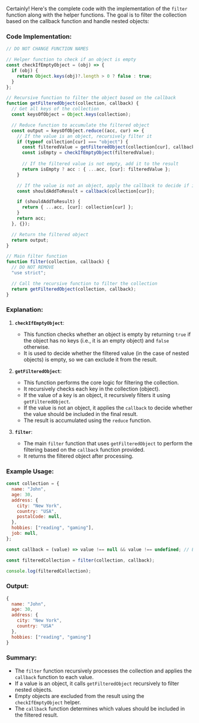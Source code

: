 Certainly! Here's the complete code with the implementation of the `filter` function along with the helper functions. The goal is to filter the collection based on the callback function and handle nested objects:

### Code Implementation:

```javascript
// DO NOT CHANGE FUNCTION NAMES

// Helper function to check if an object is empty
const checkIfEmptyObject = (obj) => {
  if (obj) {
    return Object.keys(obj)?.length > 0 ? false : true;
  }
};

// Recursive function to filter the object based on the callback
function getFilteredObject(collection, callback) {
  // Get all keys of the collection
  const keysOfObject = Object.keys(collection);

  // Reduce function to accumulate the filtered object
  const output = keysOfObject.reduce((acc, cur) => {
    // If the value is an object, recursively filter it
    if (typeof collection[cur] === "object") {
      const filteredValue = getFilteredObject(collection[cur], callback);
      const isEmpty = checkIfEmptyObject(filteredValue);
      
      // If the filtered value is not empty, add it to the result
      return isEmpty ? acc : { ...acc, [cur]: filteredValue };
    }

    // If the value is not an object, apply the callback to decide if it should be included
    const shouldAddToResult = callback(collection[cur]);

    if (shouldAddToResult) {
      return { ...acc, [cur]: collection[cur] };
    }
    return acc;
  }, {});

  // Return the filtered object
  return output;
}

// Main filter function
function filter(collection, callback) {
  // DO NOT REMOVE
  "use strict";

  // Call the recursive function to filter the collection
  return getFilteredObject(collection, callback);
}
```

### Explanation:

1. **`checkIfEmptyObject`**:
   - This function checks whether an object is empty by returning `true` if the object has no keys (i.e., it is an empty object) and `false` otherwise.
   - It is used to decide whether the filtered value (in the case of nested objects) is empty, so we can exclude it from the result.

2. **`getFilteredObject`**:
   - This function performs the core logic for filtering the collection.
   - It recursively checks each key in the collection (object).
   - If the value of a key is an object, it recursively filters it using `getFilteredObject`.
   - If the value is not an object, it applies the `callback` to decide whether the value should be included in the final result.
   - The result is accumulated using the `reduce` function.

3. **`filter`**:
   - The main `filter` function that uses `getFilteredObject` to perform the filtering based on the `callback` function provided.
   - It returns the filtered object after processing.

### Example Usage:

```javascript
const collection = {
  name: "John",
  age: 30,
  address: {
    city: "New York",
    country: "USA",
    postalCode: null,
  },
  hobbies: ["reading", "gaming"],
  job: null,
};

const callback = (value) => value !== null && value !== undefined; // Exclude null and undefined values

const filteredCollection = filter(collection, callback);

console.log(filteredCollection);
```

### Output:

```javascript
{
  name: "John",
  age: 30,
  address: {
    city: "New York",
    country: "USA"
  },
  hobbies: ["reading", "gaming"]
}
```

### Summary:
- The `filter` function recursively processes the collection and applies the `callback` function to each value.
- If a value is an object, it calls `getFilteredObject` recursively to filter nested objects.
- Empty objects are excluded from the result using the `checkIfEmptyObject` helper.
- The `callback` function determines which values should be included in the filtered result.